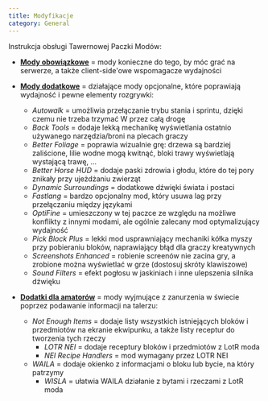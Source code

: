 ```yaml
---
title: Modyfikacje
category: General
---
```


Instrukcja obsługi Tawernowej Paczki Modów:

- **[Mody obowiązkowe](https://bit.ly/3PRNYs5)** = mody konieczne do tego, by móc grać na serwerze, a także client-side'owe wspomagacze wydajności

- **[Mody dodatkowe](https://bit.ly/40sUFXt)** = działające mody opcjonalne, które poprawiają wydajność i pewne elementy rozgrywki:

  - _Autowalk_ = umożliwia przełączanie trybu stania i sprintu, dzięki czemu nie trzeba trzymać W przez całą drogę
  - _Back Tools_ = dodaje lekką mechanikę wyświetlania ostatnio używanego narzędzia/broni na plecach graczy
  - _Better Foliage_ = poprawia wizualnie grę: drzewa są bardziej zaliścione, lilie wodne mogą kwitnąć, bloki trawy wyświetlają wystającą trawę, …
  - _Better Horse HUD_ = dodaje paski zdrowia i głodu, które do tej pory znikały przy ujeżdżaniu zwierząt
  - _Dynamic Surroundings_ = dodatkowe dźwięki świata i postaci
  - _Fastlang_ = bardzo opcjonalny mod, który usuwa lag przy przełączaniu między językami
  - _OptiFine_ = umieszczony w tej paczce ze względu na możliwe konflikty z innymi modami, ale ogólnie zalecany mod optymalizujący wydajność
  - _Pick Block Plus_ = lekki mod usprawniający mechaniki kółka myszy przy pobieraniu bloków, naprawiający błąd dla graczy kreatywnych
  - _Screenshots Enhanced_ = robienie screenów nie zacina gry, a zrobione można wyświetlać w grze (dostosuj skróty klawiszowe)
  - _Sound Filters_ = efekt pogłosu w jaskiniach i inne ulepszenia silnika dźwięku

- **[Dodatki dla amatorów](https://bit.ly/4dVWkJ8)** = mody wyjmujące z zanurzenia w świecie poprzez podawanie informacji na talerzu:
  - _Not Enough Items_ = dodaje listy wszystkich istniejących bloków i przedmiotów na ekranie ekwipunku, a także listy receptur do tworzenia tych rzeczy
    - _LOTR NEI_ = dodaje receptury bloków i przedmiotów z LotR moda
    - _NEI Recipe Handlers_ = mod wymagany przez LOTR NEI
  - _WAILA_ = dodaje okienko z informacjami o bloku lub bycie, na który patrzymy
    - _WISLA_ = ułatwia WAILA działanie z bytami i rzeczami z LotR moda
